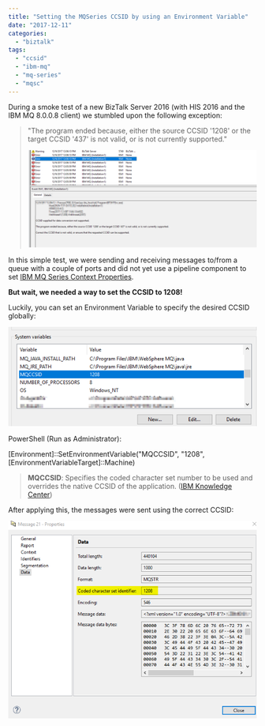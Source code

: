 ```yaml
---
title: "Setting the MQSeries CCSID by using an Environment Variable"
date: "2017-12-11"
categories: 
  - "biztalk"
tags: 
  - "ccsid"
  - "ibm-mq"
  - "mq-series"
  - "mqsc"
---
```


During a smoke test of a new BizTalk Server 2016 (with HIS 2016 and the IBM MQ 8.0.0.8 client) we stumbled upon the following exception:

> "The program ended because, either the source CCSID '1208' or the target CCSID '437' is not valid, or is not currently supported."
> 
> ![](2017-12-11-13_16_39-Clipboard.png)

In this simple test, we were sending and receiving messages to/from a queue with a couple of ports and did not yet use a pipeline component to set [IBM MQ Series Context Properties](https://docs.microsoft.com/en-us/biztalk/core/mqseries-context-properties).

**But wait, we needed a way to set the CCSID to 1208!**

Luckily, you can set an Environment Variable to specify the desired CCSID globally:

![](2017-12-11-13_37_47-dun-tst-su1CL01-MultiDesk.png)

PowerShell (Run as Administrator):

\[Environment\]::SetEnvironmentVariable("MQCCSID", "1208", \[EnvironmentVariableTarget\]::Machine)

> **MQCCSID**: Specifies the coded character set number to be used and overrides the native CCSID of the application. ([IBM Knowledge Center](https://www.ibm.com/support/knowledgecenter/en/SSFKSJ_8.0.0/com.ibm.mq.ref.con.doc/q082720_.htm))

After applying this, the messages were sent using the correct CCSID:

![](2017-12-11-13_49_00-Message-21-Properties.png)
